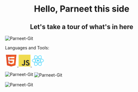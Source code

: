 <h1 align="center">Hello, Parneet this side</h1>
<h2 align="center">Let's take a tour of what's in here</h2>
<p align="left"> <img src="https://komarev.com/ghpvc/?username=Parneet-Git&label=Profile%20views&color=0e75b6&style=flat" alt="Parneet-Git" /> </p


<h3 align="left">Languages and Tools:</h3>
<p align="left"> <a href="https://www.cprogramming.com/" target="_blank"> <img src="https://raw.githubusercontent.com/devicons/devicon/master/icons/html5/html5-original.svg" alt="c" width="40" height="40"/> </a> <a href="https://www.w3schools.com/cpp/" target="_blank"> <img src="https://raw.githubusercontent.com/devicons/devicon/master/icons/javascript/javascript-original.svg" alt="cplusplus" width="40" height="40"/> </a> <a href="https://www.java.com" target="_blank"> <img src="https://raw.githubusercontent.com/devicons/devicon/master/icons/react/react-original.svg" alt="react" width="40" height="40"/> </a>  </p>

<p><img align="left" src="https://github-readme-stats.vercel.app/api/top-langs?username=Parneet-Git&show_icons=true&locale=en&layout=compact" alt="Parneet-Git" /></p>

<p>&nbsp;<img align="center" src="https://github-readme-stats.vercel.app/api?username=Parneet-Git&show_icons=true&locale=en" alt="Parneet-Git" /></p>

<p><img align="center" src="https://github-readme-streak-stats.herokuapp.com/?user=Parneet-Git&" alt="Parneet-Git" /></p>
